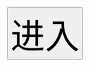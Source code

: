 <a href="https://wdxszz.github.io/wdxszz/wyh.html"><button type="button" style="font-size: 80px;">进入</button></a>
